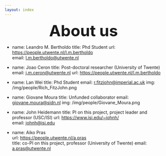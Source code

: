 ```yaml
---
layout: index
---
```


<div style="font-size:50px; text-align:center; font-weight:bold">About us</div>



- name: Leandro M. Bertholdo
title: Phd Student
url: https://people.utwente.nl/l.m.bertholdo   
email: l.m.bertholdo@utwente.nl    

- name: Joao Ceron
title: Post-doctoral researcher (University of Twente)
email: j.m.ceron@utwente.nl
url: https://people.utwente.nl/l.m.bertholdo   

- name: Lan Wei
title: Phd Student
email: r.fitzjohn@imperial.ac.uk
img: /img/people/Rich_FitzJohn.png

- name: Giovane Moura
title: Unfunded collaborator
email: giovane.moura@sidn.nl
img: /img/people/Giovane_Moura.png

- name: John Heidemann
title: PI on this project, project leader and professor (USC/ISI)
url: https://www.isi.edu/~johnh/    
email: johnh@isi.edu 

- name: Aiko Pras   
url: https://people.utwente.nl/a.pras    
title: co-PI on this project, professor (University of Twente) 
email: a.pras@utwente.nl       

